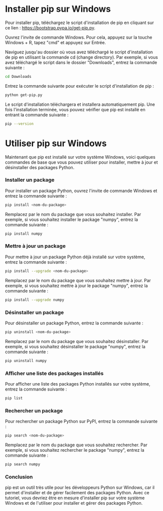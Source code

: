 # Installer pip sur Windows

Pour installer pip, téléchargez le script d'installation de pip en cliquant sur ce lien :
https://bootstrap.pypa.io/get-pip.py.

Ouvrez l'invite de commande Windows. Pour cela, appuyez sur la touche Windows + R, tapez "cmd" et appuyez sur Entrée.

Naviguez jusqu'au dossier où vous avez téléchargé le script d'installation de pip en utilisant la commande cd (change
directory). Par exemple, si vous avez téléchargé le script dans le dossier "Downloads", entrez la commande suivante :

````bash
cd Downloads
````

Entrez la commande suivante pour exécuter le script d'installation de pip :

````bash
python get-pip.py
````

Le script d'installation téléchargera et installera automatiquement pip. Une fois l'installation terminée, vous pouvez
vérifier que pip est installé en entrant la commande suivante :

````bash
pip --version
````

# Utiliser pip sur Windows

Maintenant que pip est installé sur votre système Windows, voici quelques commandes de base que vous pouvez utiliser
pour installer, mettre à jour et désinstaller des packages Python.

### Installer un package

Pour installer un package Python, ouvrez l'invite de commande Windows et entrez la commande suivante :

````bash
pip install <nom-du-package>
````

Remplacez <nom-du-package> par le nom du package que vous souhaitez installer. Par exemple, si vous souhaitez installer
le package "numpy", entrez la commande suivante :

````bash
pip install numpy
````

### Mettre à jour un package

Pour mettre à jour un package Python déjà installé sur votre système, entrez la commande suivante :

````bash
pip install --upgrade <nom-du-package>
````

Remplacez <nom-du-package> par le nom du package que vous souhaitez mettre à jour. Par exemple, si vous souhaitez mettre
à jour le package "numpy", entrez la commande suivante :

````bash
pip install --upgrade numpy
````

### Désinstaller un package

Pour désinstaller un package Python, entrez la commande suivante :

````bash
pip uninstall <nom-du-package>
````
Remplacez <nom-du-package> par le nom du package que vous souhaitez désinstaller. Par exemple, si vous souhaitez
désinstaller le package "numpy", entrez la commande suivante :

````bash
pip uninstall numpy
````

### Afficher une liste des packages installés

Pour afficher une liste des packages Python installés sur votre système, entrez la commande suivante :

````bash
pip list
````

### Rechercher un package

Pour rechercher un package Python sur PyPI, entrez la commande suivante :

````bash
pip search <nom-du-package>
````
Remplacez <nom-du-package> par le nom du package que vous souhaitez rechercher. Par exemple, si vous souhaitez
rechercher le package "numpy", entrez la commande suivante :

````bash
pip search numpy
````
### Conclusion

pip est un outil très utile pour les développeurs Python sur Windows, car il permet d'installer et de gérer facilement
des packages Python. Avec ce tutoriel, vous devriez être en mesure d'installer pip sur votre système Windows et de
l'utiliser pour installer et gérer des packages Python.